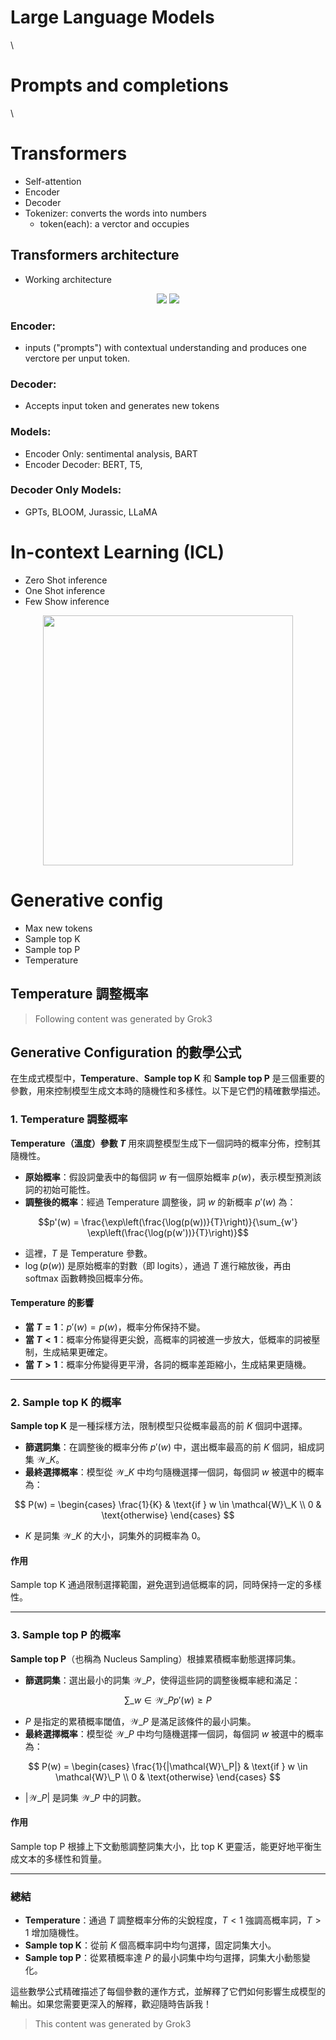 # Large Language Models

\

# Prompts and completions

\

# Transformers

- Self-attention
- Encoder
- Decoder
- Tokenizer: converts the words into numbers
  - token(each): a verctor and occupies

## Transformers architecture

- Working architecture
<div align="center">
<img src="images/transformers-architechture.PNG"/>
<img src="images/transformers-demission-angle-distance.PNG">
</div>

### Encoder:

- inputs ("prompts") with contextual understanding and produces one verctore per unput token.

### Decoder:

- Accepts input token and generates new tokens

### Models:

- Encoder Only: sentimental analysis, BART
- Encoder Decoder: BERT, T5,

### Decoder Only Models:

- GPTs, BLOOM, Jurassic, LLaMA

#

# In-context Learning (ICL)

- Zero Shot inference
- One Shot inference
- Few Show inference

<div align="center">
<img src="images/in-context-learning-ICL.PNG" height="400">
</div>

# Generative config

- Max new tokens
- Sample top K
- Sample top P
- Temperature

## Temperature 調整概率

> Following content was generated by Grok3

## Generative Configuration 的數學公式

在生成式模型中，**Temperature**、**Sample top K** 和 **Sample top P** 是三個重要的參數，用來控制模型生成文本時的隨機性和多樣性。以下是它們的精確數學描述。

### 1. Temperature 調整概率

**Temperature（溫度）參數 $T$** 用來調整模型生成下一個詞時的概率分佈，控制其隨機性。

- **原始概率**：假設詞彙表中的每個詞 $w$ 有一個原始概率 $p(w)$，表示模型預測該詞的初始可能性。
- **調整後的概率**：經過 Temperature 調整後，詞 $w$ 的新概率 $p'(w)$ 為：

$$p'(w) = \frac{\exp\left(\frac{\log(p(w))}{T}\right)}{\sum_{w'} \exp\left(\frac{\log(p(w'))}{T}\right)}$$

- 這裡，$T$ 是 Temperature 參數。
- $\log(p(w))$ 是原始概率的對數（即 logits），通過 $T$ 進行縮放後，再由 softmax 函數轉換回概率分佈。

#### Temperature 的影響

- **當 $T = 1$**：$p'(w) = p(w)$，概率分佈保持不變。
- **當 $T < 1$**：概率分佈變得更尖銳，高概率的詞被進一步放大，低概率的詞被壓制，生成結果更確定。
- **當 $T > 1$**：概率分佈變得更平滑，各詞的概率差距縮小，生成結果更隨機。

---

### 2. Sample top K 的概率

**Sample top K** 是一種採樣方法，限制模型只從概率最高的前 $K$ 個詞中選擇。

- **篩選詞集**：在調整後的概率分佈 $p'(w)$ 中，選出概率最高的前 $K$ 個詞，組成詞集 $\mathcal{W}\_K$。
- **最終選擇概率**：模型從 $\mathcal{W}\_K$ 中均勻隨機選擇一個詞，每個詞 $w$ 被選中的概率為：

$$ P(w) = \begin{cases} \frac{1}{K} & \text{if } w \in \mathcal{W}\_K \\ 0 & \text{otherwise} \end{cases} $$

- $K$ 是詞集 $\mathcal{W}\_K$ 的大小，詞集外的詞概率為 0。

#### 作用

Sample top K 通過限制選擇範圍，避免選到過低概率的詞，同時保持一定的多樣性。

---

### 3. Sample top P 的概率

**Sample top P**（也稱為 Nucleus Sampling）根據累積概率動態選擇詞集。

- **篩選詞集**：選出最小的詞集 $\mathcal{W}\_P$，使得這些詞的調整後概率總和滿足：

$$\sum\_{w \in \mathcal{W}\_P} p'(w) \geq P$$

- $P$ 是指定的累積概率閾值，$\mathcal{W}\_P$ 是滿足該條件的最小詞集。
- **最終選擇概率**：模型從 $\mathcal{W}\_P$ 中均勻隨機選擇一個詞，每個詞 $w$ 被選中的概率為：

$$ P(w) = \begin{cases} \frac{1}{|\mathcal{W}\_P|} & \text{if } w \in \mathcal{W}\_P \\ 0 & \text{otherwise} \end{cases} $$

- $|\mathcal{W}\_P|$ 是詞集 $\mathcal{W}\_P$ 中的詞數。

#### 作用

Sample top P 根據上下文動態調整詞集大小，比 top K 更靈活，能更好地平衡生成文本的多樣性和質量。

---

### 總結

- **Temperature**：通過 $T$ 調整概率分佈的尖銳程度，$T < 1$ 強調高概率詞，$T > 1$ 增加隨機性。
- **Sample top K**：從前 $K$ 個高概率詞中均勻選擇，固定詞集大小。
- **Sample top P**：從累積概率達 $P$ 的最小詞集中均勻選擇，詞集大小動態變化。

這些數學公式精確描述了每個參數的運作方式，並解釋了它們如何影響生成模型的輸出。如果您需要更深入的解釋，歡迎隨時告訴我！

> This content was generated by Grok3
